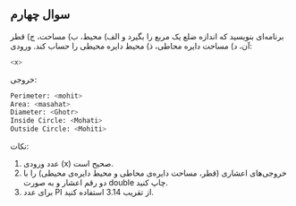 ## سوال چهارم
برنامه‌ای بنويسيد كه اندازه ضلع يک مربع را بگيرد و الف)‌ محیط، ب) مساحت، ج) قطر آن، د) مساحت دايره محاطی، ذ) محيط دايره محيطی را حساب كند.
ورودی:

```sh
<x>
```

خروجی:

```sh
Perimeter: <mohit>
Area: <masahat>
Diameter: <Ghotr>
Inside Circle: <Mohati>
Outside Circle: <Mohiti>
```

 نکات:

 1. عدد ورودی (x) صحیح است.
 2. خروجی‌های اعشاری (قطر، مساحت دایره‌ی محاطی و محیط دایره‌ی محیطی) را با دو رقم اعشار و به صورت double  چاپ کنید.
 3. برای عدد PI از تقریب 3.14 استفاده کنید.
